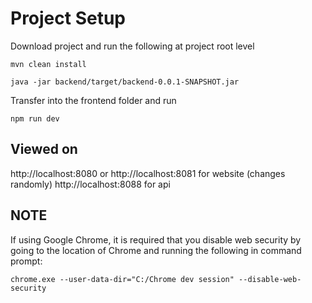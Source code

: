 # Project Setup
Download project and run the following at project root level
```
mvn clean install
```
```
java -jar backend/target/backend-0.0.1-SNAPSHOT.jar
```

Transfer into the frontend folder and run
```
npm run dev
```

## Viewed on
http://localhost:8080 or http://localhost:8081 for website (changes randomly)
http://localhost:8088 for api


## NOTE
If using Google Chrome, it is required that you disable web security by going to the location of Chrome and running the following in command prompt:
```
chrome.exe --user-data-dir="C:/Chrome dev session" --disable-web-security
```
